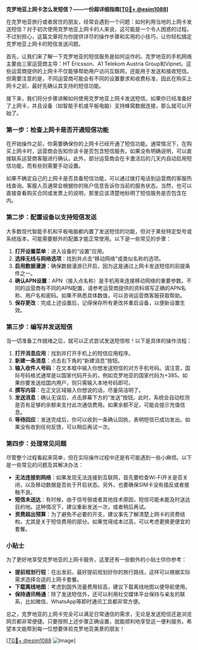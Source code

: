 **克罗地亚上网卡怎么发短信？——一份超详细指南[[TG💪+ @esim1088](https://t.me/s/esim1088)]**

在克罗地亚旅行或者居住的朋友，经常会遇到一个问题：如何利用当地的上网卡发送短信？对于初次使用克罗地亚上网卡的人来说，这可能是一个令人困惑的过程。不过别担心，这篇文章将为你提供详尽的操作步骤和实用的小技巧，让你轻松搞定克罗地亚上网卡的短信发送问题。

首先，让我们来了解一下克罗地亚的短信服务是如何运作的。克罗地亚的手机网络主要由三家运营商主导：HT Ericsson、A1 Telekom Austria Group和Vipnet。这些运营商提供的上网卡不仅能够帮助用户访问互联网，还能用于发送和接收短信。但需要注意的是，不同运营商可能会有不同的设置要求和收费标准，因此在购买上网卡之前，最好先确认其支持的短信功能。

接下来，我们将分步骤讲解如何使用克罗地亚上网卡发送短信。如果你已经准备好了上网卡，并且设备（如智能手机或平板电脑）支持蜂窝数据连接，那么就可以开始了。

### 第一步：检查上网卡是否开通短信功能

在开始操作之前，你需要确保你的上网卡已经开通了短信功能。通常情况下，在购买上网卡时，运营商会告知你该卡是否包含短信服务。如果没有明确说明，可以直接联系运营商客服进行确认。此外，部分运营商会在卡激活后的几天内自动启用短信功能，而有些则需要手动设置。

如果不确定自己的上网卡是否具备短信功能，可以通过拨打电话到运营商的客服热线查询。客服人员通常会根据你的账户信息告诉你当前的服务状态。当然，也可以直接查看购买合同或发票上的说明，那里应该清楚地标明了短信服务是否包含在内。

### 第二步：配置设备以支持短信发送

大多数现代智能手机和平板电脑都内置了发送短信的功能，但对于某些特定型号或系统版本，可能需要额外的配置才能正常使用。以下是一些常见的步骤：

1. **打开设置菜单**：进入设备的“设置”应用。
2. **选择无线与网络选项**：找到并点击“移动网络”或类似名称的选项。
3. **启用数据漫游**：确保数据漫游已开启，因为这是通过上网卡发送短信的前提条件之一。
4. **确认APN设置**：APN（接入点名称）是手机用来连接移动网络的重要参数。不同的运营商有不同的APN配置，请参考运营商提供的资料填写正确的APN名称、用户名和密码。如果不熟悉具体数值，可以咨询运营商客服获取帮助。
5. **保存更改**：完成上述设置后，记得保存所有更改并重启设备，以便新设置生效。

### 第三步：编写并发送短信

当一切准备工作就绪之后，就可以正式尝试发送短信啦！以下是具体的操作流程：

1. **打开消息应用**：找到并打开手机上的短信应用程序。
2. **新建一条消息**：点击右下角的“新建消息”按钮。
3. **输入收件人号码**：在文本框中输入你想发送短信的对方手机号码。请注意，国际号码格式通常是以国家代码开头的，例如克罗地亚的国家代码为+385。如果你要发送给国内用户，则只需输入本地号码即可。
4. **撰写内容**：在正文区域输入你想说的话，尽量简洁明了。
5. **发送消息**：确认无误后，点击屏幕下方的“发送”按钮。此时，系统会自动检测是否有足够的余额来支付此次通信费用。如果余额不足，可能会提示充值信息。
6. **等待回应**：发送完成后，你可以收到一条确认回执，表明短信已成功发出。如果没有收到任何反馈，可以稍后再试一次。

### 第四步：处理常见问题

尽管整个过程看起来简单，但在实际操作过程中还是有可能遇到一些小麻烦。以下是一些常见的问题及其解决办法：

- **无法连接到网络**：如果发现无法连接到互联网，首先要检查Wi-Fi开关是否关闭，以及移动数据是否处于开启状态。另外，也要确保SIM卡没有插反或者接触不良。
- **短信未送达**：有时候，由于信号弱或者其他技术原因，短信可能未能及时送达目的地。这种情况下，建议重新发送一次，或者稍后再试。
- **资费超出预算**：为了避免不必要的开支，建议事先了解清楚上网卡的资费结构，尤其是关于短信费用的部分。如果觉得成本过高，可以考虑更换更便宜的套餐。

### 小贴士

为了更好地享受克罗地亚的上网卡服务，这里还有一些额外的小贴士供你参考：

- **提前规划行程**：在出发前，最好提前规划好你的旅行路线，这样可以根据实际需求选择合适的上网卡套餐。
- **下载离线地图**：考虑到国外流量费用较高，建议下载离线地图以便导航使用。
- **保持通讯畅通**：除了发送短信外，还可以利用社交媒体平台保持与亲友的联系，比如微信、WhatsApp等即时通讯工具都非常方便。

总之，克罗地亚的上网卡完全可以满足日常通信的需求，无论是发送短信还是浏览网页都非常便捷。只要按照上述步骤正确设置，就能顺利地享受这一便利服务。希望本文能帮到每一位想要体验克罗地亚美景的朋友！

[[TG💪+ @esim1088](https://t.me/s/esim1088) ![Image](https://i.postimg.cc/4NQfJmqS/Snipaste-2025-05-13-00-14-12.png)]